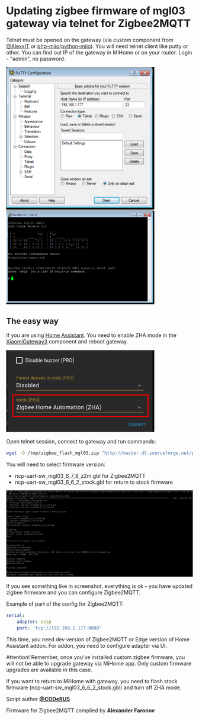 # Updating zigbee firmware of mgl03 gateway via telnet for Zigbee2MQTT
Telnet must be opened on the gateway (via custom component from [@AlexxIT](https://github.com/AlexxIT/XiaomiGateway3/) or [php-miio](https://github.com/skysilver-lab/php-miio)/[python-miio](https://github.com/rytilahti/python-miio)).
You will need telnet client like putty or other.
You can find out IP of the gateway in MiHome or on your router.
Login - "admin", no password.

<img src="../media/screenshot_telnet1.png" width="400">

<img src="../media/screenshot_telnet2.png" width="400">

## The easy way
If you are using [Home Assistant](https://www.home-assistant.io/). You need to enable ZHA mode in the [XiaomiGateway3](https://github.com/AlexxIT/XiaomiGateway3) component and reboot gateway.

<img src="../media/screenshot_zigbee_z2m.png" width="400">

Open telnet session, connect to gateway and run commands:
```sh
wget -O /tmp/zigbee_flash_mgl03.zip "http://master.dl.sourceforge.net/project/mgl03/zigbee/zigbee_flash.zip?viasf=1" && unzip -o /tmp/zigbee_flash_mgl03.zip -d /tmp && cd /tmp && sh /tmp/mgl3_zigbee_flash.sh
```
You will need to select firmware version:
  * ncp-uart-sw_mgl03_6_7_8_z2m.gbl for Zigbee2MQTT
  * ncp-uart-sw_mgl03_6_6_2_stock.gbl for return to stock firmware

<img src="../media/screenshot_telnet_zigbee_fw.png" width="768">

If you see something like in screenshot, everything is ok - you have updated zigbee firmware and you can configure Zigbee2MQTT.

Example of part of the config for Zigbee2MQTT:
```yaml
serial:
    adapter: ezsp
    port: 'tcp://192.168.1.177:8888'
```
This time, you need dev version of Zigbee2MQTT or Edge version of Home Assistant addon.
For addon, you need to configure adapter via UI.


Attention! Remember, once you've installed custom zigbee firmware, you will not be able to upgrade gateway via MiHome app. Only custom firmware upgrades are available in this case.


If you want to return to MiHome with gateway, you need to flash stock firmware (ncp-uart-sw_mgl03_6_6_2_stock.gbl) and turn off ZHA mode.


Script author **[@CODeRUS](https://github.com/CODeRUS)**

Firmware for Zigbee2MQTT complied by **Alexander Faronov**
